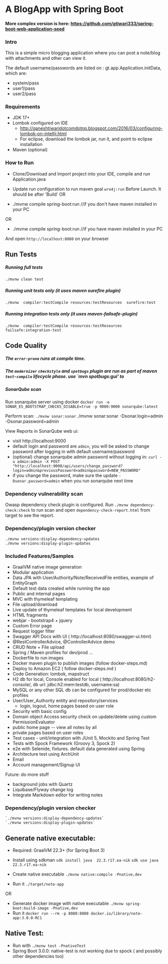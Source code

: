 # A BlogApp with Spring Boot

#### More complex version is here: https://github.com/gtiwari333/spring-boot-web-application-seed

### Intro

This is a simple micro blogging application where you can post a note/blog with attachments and other can view it.

The default username/passwords are listed on : gt.app.Application.initData, which are:

- system/pass
- user1/pass
- user2/pass

### Requirements

- JDK 17+
- Lombok configured on IDE
    - http://ganeshtiwaridotcomdotnp.blogspot.com/2016/03/configuring-lombok-on-intellij.html
    - For eclipse, download the lombok jar, run it, and point to eclipse installation
- Maven (optional)

### How to Run

- Clone/Download and Import project into your IDE, compile and run Application.java
- Update run configuration to run maven goal `wro4j:run` Before Launch. It should be after 'Build'
  OR

- ./mvnw compile spring-boot:run //if you don't have maven installed in your PC

OR

- ./mvnw compile spring-boot:run //if you have maven installed in your PC

And open   `http://localhost:8080` on your browser

## Run Tests

##### Running full tests

`./mvnw clean test`

##### Running unit tests only (it uses maven surefire plugin)

`./mvnw  compiler:testCompile resources:testResources  surefire:test`

##### Running integration tests only (it uses maven-failsafe-plugin)

`./mvnw  compiler:testCompile resources:testResources  failsafe:integration-test`

## Code Quality

##### The `error-prone` runs at compile time.

##### The `modernizer` `checkstyle` and `spotbugs` plugin are run as part of maven `test-compile` lifecycle phase. use `mvn spotbugs:gui' to

##### SonarQube scan

Run sonarqube server using docker
`docker run -e SONAR_ES_BOOTSTRAP_CHECKS_DISABLE=true -p 9000:9000 sonarqube:latest`

Perform scan:
`./mvnw sonar:sonar`
./mvnw sonar:sonar -Dsonar.login=admin -Dsonar.password=admin

View Reports in SonarQube web ui:

- visit http://localhost:9000
- default login and password are `admin`, you will be asked to change password after logging in with default
  username/password
- (optional) change sonarqube admin password without logging
  in: `curl -u admin:admin -X POST "http://localhost:9000/api/users/change_password?login=admin&previousPassword=admin&password=NEW_PASSWORD"`
- if you change the password, make sure the update `-Dsonar.password=admin` when you run sonarqube next time

### Dependency vulnerability scan

Owasp dependency check plugin is configured. Run `./mvnw dependency-check:check` to run scan and
open `dependency-check-report.html` from target to see the report.

### Dependency/plugin version checker

    ./mvnw versions:display-dependency-updates
    ./mvnw versions:display-plugin-updates

### Included Features/Samples
- GraalVM native image generation
- Modular application
- Data JPA with User/Authority/Note/ReceivedFile entities, example of EntityGraph
- Default test data created while running the app
- Public and internal pages
- MVC with thymeleaf templating
- File upload/download
- Live update of thymeleaf templates for local development
- HTML fragments
- webjar - bootstrap4 + jquery
- Custom Error page
- Request logger filter
- Swagger API Docs with UI  ( http://localhost:8080/swagger-ui.html)
- @RestControllerAdvice, @ControllerAdvice demo
- CRUD Note + File upload
- Spring / Maven profiles for dev/prod ...
- Dockerfile to run images
- Docker maven plugin to publish images (follow docker-steps.md)
- Deploy to Amazon EC2 ( follow docker-steps.md )
- Code Generation: lombok, mapstruct
- H2 db for local, Console enabled for local ( http://localhost:8080/h2-console/, db url: jdbc:h2:mem:testdb, username:sa)
- MySQL or any other SQL db can be configured for prod/docker etc profiles
- User/User_Authority entity and repository/services
    - login, logout, home pages based on user role
- Security with basic config
- Domain object Access security check on update/delete using custom PermissionEvaluator
- public home page -- view all notes by all
- private pages based on user roles
- Test cases - unit/integration with JUnit 5, Mockito and Spring Test
- Tests with Spock Framework (Groovy 3, Spock 2)
- e2e with Selenide, fixtures. default data generated using Spring
- Architecture test using ArchUnit
- Email
- Account management/Signup UI

Future: do more stuff

- background jobs with Quartz
- Liquibase/Flyway change log
- Integrate Markdown editor for writing notes

### Dependency/plugin version checker

    `./mvnw versions:display-dependency-updates`
    `./mvnw versions:display-plugin-updates`

## Generate native executable:
- Required: GraalVM 22.3+ (for Spring Boot 3) 
- Install using sdkman 
    `sdk install java  22.3.r17.ea-nik`
    `sdk use java  22.3.r17.ea-nik`

- Create native executable `./mvnw native:compile -Pnative,dev`
- Run it   `./target/note-app`

OR

- Generate docker image with native executable `./mvnw spring-boot:build-image -Pnative,dev`
- Run it `docker run --rm -p 8080:8080 docker.io/library/note-app:3.0.0-RC1`


## Native Test:
- Run with `./mvnw test -PnativeTest`
- Spring Boot 3.0.0: native-test is not working due to spock ( and possibly other dependencies too) 
